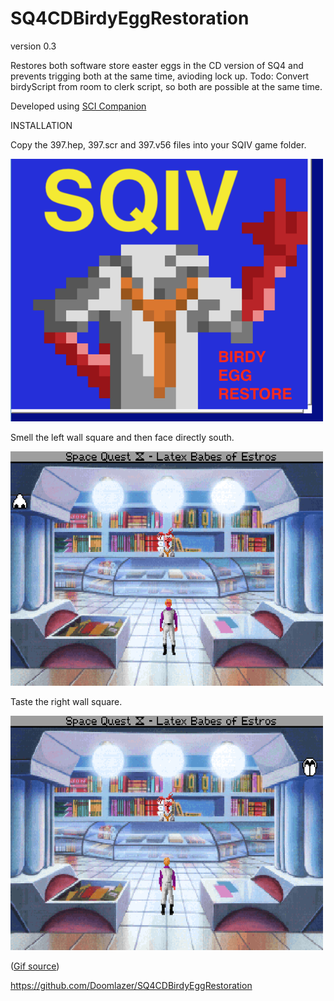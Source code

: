 # SQ4CDBirdyEggRestoration

version 0.3 

 Restores both software store easter eggs in the CD version of SQ4 and prevents trigging both at the same time, avioding lock up. Todo: Convert birdyScript from room to clerk script, so both are possible at the same time.
 
 Developed using <a href="http://scicompanion.com/">SCI Companion</a>

INSTALLATION

Copy the 397.hep, 397.scr and 397.v56 files into your SQIV game folder.

<img src="birdy.png"  width="500">


Smell the left wall square and then face directly south.

<img src="smell.gif"  width="500">


Taste the right wall square.

<img src="taste.gif"  width="500">

(<a href="https://www.benshoof.org/blog/space-quest-iv-easter-eggs">Gif source</a>)


https://github.com/Doomlazer/SQ4CDBirdyEggRestoration
